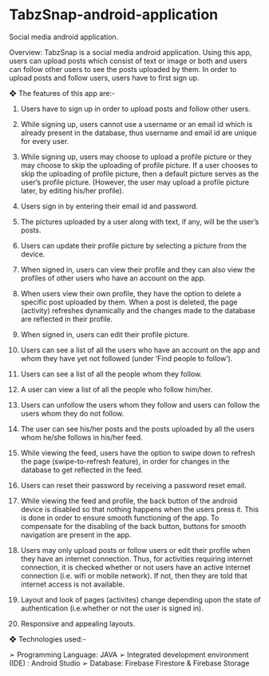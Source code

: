 # TabzSnap-android-application
Social media android application.

Overview:
TabzSnap is a social media android application. Using this app,
 users can upload posts which consist of text or image or both
 and users can follow other users to see the posts uploaded by
 them. In order to upload posts and follow users, users have to
 first sign up.
 
❖ The features of this app are:-
1. Users have to sign up in order to upload posts and follow other
users.

2. While signing up, users cannot use a username or an email id
which is already present in the database, thus username and
email id are unique for every user.

3. While signing up, users may choose to upload a profile picture or
they may choose to skip the uploading of profile picture. If a user
chooses to skip the uploading of profile picture, then a default
picture serves as the user’s profile picture. (However, the user
may upload a profile picture later, by editing his/her profile).

4. Users sign in by entering their email id and password.

5. The pictures uploaded by a user along with text, if any, will be
the user’s posts.

6. Users can update their profile picture by selecting a picture from
the device.

7. When signed in, users can view their profile and they can also
view the profiles of other users who have an account on the app.

8. When users view their own profile, they have the option to delete
a specific post uploaded by them. When a post is deleted, the
page (activity) refreshes dynamically and the changes made to
the database are reflected in their profile.

9. When signed in, users can edit their profile picture.

10. Users can see a list of all the users who have an account on
the app and whom they have yet not followed (under ‘Find
people to follow’).

11. Users can see a list of all the people whom they follow.

12. A user can view a list of all the people who follow him/her.

13. Users can unfollow the users whom they follow and users can
follow the users whom they do not follow.

14. The user can see his/her posts and the posts uploaded by all
the users whom he/she follows in his/her feed.

15. While viewing the feed, users have the option to swipe down
to refresh the page (swipe-to-refresh feature), in order for
changes in the database to get reflected in the feed.

16. Users can reset their password by receiving a password reset
email.

17. While viewing the feed and profile, the back button of the
android device is disabled so that nothing happens when the
users press it. This is done in order to ensure smooth functioning
of the app. To compensate for the disabling of the back button,
buttons for smooth navigation are present in the app.

18. Users may only upload posts or follow users or edit their
profile when they have an internet connection. Thus, for activities
requiring internet connection, it is checked whether or not users
have an active internet connection (i.e. wifi or mobile network). If
not, then they are told that internet access is not available.

19. Layout and look of pages (activites) change depending upon
the state of authentication (i.e.whether or not the user is signed
in).

20. Responsive and appealing layouts.

❖ Technologies used:-

➢ Programming Language: JAVA
➢ Integrated development environment (IDE) : Android Studio
➢ Database: Firebase Firestore & Firebase Storage
